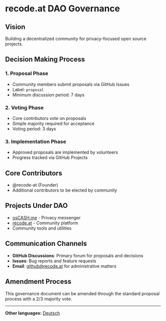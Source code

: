 # recode.at DAO Governance

## Vision
Building a decentralized community for privacy-focused open source projects.

## Decision Making Process

### 1. Proposal Phase
- Community members submit proposals via GitHub Issues
- Label: `proposal` 
- Minimum discussion period: 7 days

### 2. Voting Phase
- Core contributors vote on proposals
- Simple majority required for acceptance
- Voting period: 3 days

### 3. Implementation Phase
- Approved proposals are implemented by volunteers
- Progress tracked via GitHub Projects

## Core Contributors
- @recode-at (Founder)
- Additional contributors to be elected by community

## Projects Under DAO
- [osCASH.me](https://github.com/osCASHme) - Privacy messenger
- [recode.at](https://recode.at) - Community platform
- Community tools and utilities

## Communication Channels
- **GitHub Discussions**: Primary forum for proposals and decisions
- **Issues**: Bug reports and feature requests  
- **Email**: github@recode.at for administrative matters

## Amendment Process
This governance document can be amended through the standard proposal process with a 2/3 majority vote.

---

**Other languages:** [Deutsch](../../GOVERNANCE.md)
